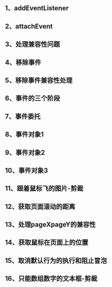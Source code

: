 ## 1、addEventListener
## 2、attachEvent
## 3、处理兼容性问题
## 4、移除事件
## 5、移除事件兼容性处理
## 6、事件的三个阶段
## 7、事件委托
## 8、事件对象1
## 9、事件对象2
## 10、事件对象3
## 11、跟着鼠标飞的图片-剪裁
## 12、获取页面滚动的距离
## 13、处理pageXpageY的兼容性
## 14、获取鼠标在页面上的位置
## 15、取消默认行为的执行和阻止冒泡
## 16、只能数组数字的文本框-剪裁